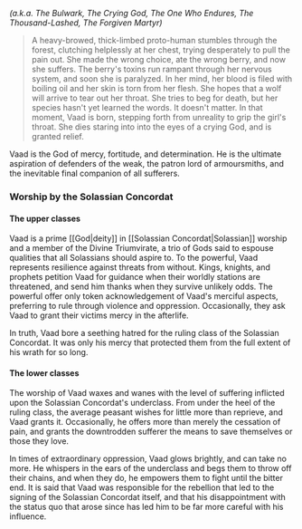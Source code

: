 *(a.k.a. The Bulwark, The Crying God, The One Who Endures, The Thousand-Lashed, The Forgiven Martyr)*

>A heavy-browed, thick-limbed proto-human stumbles through the forest, clutching helplessly at her chest, trying desperately to pull the pain out. She made the wrong choice, ate the wrong berry, and now she suffers. The berry's toxins run rampant through her nervous system, and soon she is paralyzed. In her mind, her blood is filed with boiling oil and her skin is torn from her flesh. She hopes that a wolf will arrive to tear out her throat. She tries to beg for death, but her species hasn't yet learned the words. It doesn't matter. In that moment, Vaad is born, stepping forth from unreality to grip the girl's throat. She dies staring into into the eyes of a crying God, and is granted relief. 

Vaad is the God of mercy, fortitude, and determination. He is the ultimate aspiration of defenders of the weak, the patron lord of armoursmiths, and the inevitable final companion of all sufferers.
### Worship by the Solassian Concordat

#### The upper classes
Vaad is a prime [[God|deity]] in [[Solassian Concordat|Solassian]] worship and a member of the Divine Triumvirate, a trio of Gods said to espouse qualities that all Solassians should aspire to. To the powerful, Vaad represents resilience against threats from without. Kings, knights, and prophets petition Vaad for guidance when their worldly stations are threatened, and send him thanks when they survive unlikely odds. The powerful offer only token acknowledgement of Vaad's merciful aspects, preferring to rule through violence and oppression. Occasionally, they ask Vaad to grant their victims mercy in the afterlife.

In truth, Vaad bore a seething hatred for the ruling class of the Solassian Concordat. It was only his mercy that protected them from the full extent of his wrath for so long.
#### The lower classes
The worship of Vaad waxes and wanes with the level of suffering inflicted upon the Solassian Concordat's underclass. From under the heel of the ruling class, the average peasant wishes for little more than reprieve, and Vaad grants it. Occasionally, he offers more than merely the cessation of pain, and grants the downtrodden sufferer the means to save themselves or those they love.   

In times of extraordinary oppression, Vaad glows brightly, and can take no more. He whispers in the ears of the underclass and begs them to throw off their chains, and when they do, he empowers them to fight until the bitter end. It is said that Vaad was responsible for the rebellion that led to the signing of the Solassian Concordat itself, and that his disappointment with the status quo that arose since has led him to be far more careful with his influence.